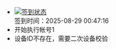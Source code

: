 - [![签到状态](https://github.com/womade/Cloud189-Actions/actions/workflows/main.yml/badge.svg?branch=main)](https://github.com/womade/Cloud189-Actions/actions/workflows/main.yml) <br> 签到时间：2025-08-29 00:47:16
- 开始执行帐号1
- 设备ID不存在，需要二次设备校验
